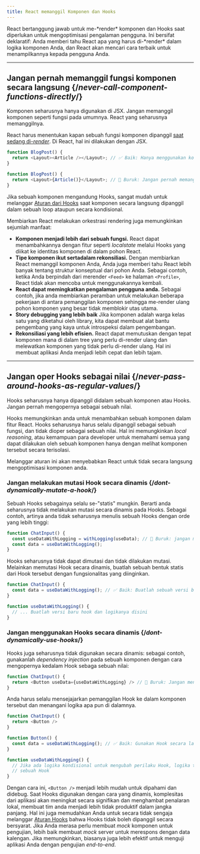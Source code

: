 ```yaml
---
title: React memanggil Komponen dan Hooks
---
```


<Intro>
React bertanggung jawab untuk me-*render* komponen dan Hooks saat diperlukan untuk mengoptimisasi pengalaman pengguna. Ini bersifat deklaratif: Anda memberi tahu React apa yang harus di-*render* dalam logika komponen Anda, dan React akan mencari cara terbaik untuk menampilkannya kepada pengguna Anda.

</Intro>

<InlineToc />

---

## Jangan pernah memanggil fungsi komponen secara langsung {/*never-call-component-functions-directly*/}
Komponen seharusnya hanya digunakan di JSX. Jangan memanggil komponen seperti fungsi pada umumnya. React yang seharusnya memanggilnya.

React harus menentukan kapan sebuah fungsi komponen dipanggil [saat sedang di-*render*](/reference/rules/components-and-hooks-must-be-pure#how-does-react-run-your-code). Di React, hal ini dilakukan dengan JSX.


```js {2}
function BlogPost() {
  return <Layout><Article /></Layout>; // ✅ Baik: Hanya menggunakan komponen dalam bentuk JSX
}
```

```js {2}
function BlogPost() {
  return <Layout>{Article()}</Layout>; // 🔴 Buruk: Jangan pernah memanggil komponen secara langsung
}
```
Jika sebuah komponen mengandung Hooks, sangat mudah untuk melanggar [Aturan dari Hooks](/reference/rules/rules-of-hooks) saat komponen secara langsung dipanggil dalam sebuah loop ataupun secara kondisional.


Membiarkan React melakukan orkestrasi rendering juga memungkinkan sejumlah manfaat:

* **Komponen menjadi lebih dari sebuah fungsi.** React dapat menambahkannya dengan fitur seperti _localstate_ melalui Hooks yang diikat ke identitas komponen di dalam pohon React.
* **Tipe komponen ikut sertadalam rekonsiliasi.** Dengan membiarkan React memanggil komponen Anda, Anda juga memberi tahu React lebih banyak tentang struktur konseptual dari pohon Anda. Sebagai contoh, ketika Anda berpindah dari merender `<Feed>` ke halaman `<Profile>`, React tidak akan mencoba untuk menggunakannya kembali.
* **React dapat memingkatkan pengalaman pengguna anda.** Sebagai contoh, jika anda membiarkan peramban untuk melakukan beberapa pekerjaan di antara pemanggilan komponen sehingga me-render ulang pohon komponen yang besar tidak memblokir utas utama.
* **Story debugging yang lebih baik** Jika komponen adalah warga kelas satu yang diketahui oleh library, kita dapat membuat alat bantu pengembang yang kaya untuk introspeksi dalam pengembangan.
* **Rekonsiliasi yang lebih efisien.** React dapat memutuskan dengan tepat komponen mana di dalam tree yang perlu di-render ulang dan melewatkan komponen yang tidak perlu di-render ulang. Hal ini membuat aplikasi Anda menjadi lebih cepat dan lebih tajam.

---

## Jangan oper Hooks sebagai nilai {/*never-pass-around-hooks-as-regular-values*/}

Hooks seharusnya hanya dipanggil didalam sebuah komponen atau Hooks. Jangan pernah mengopernya sebagai sebuah nilai.

Hooks memungkinkan anda untuk menambahkan sebuah komponen dalam fitur React. Hooks seharusnya harus selalu dipanggil sebagai sebuah fungsi, dan tidak dioper sebagai sebuah nilai. Hal ini memungkinkan _local reasoning_, atau kemampuan para developer untuk memahami semua yang dapat dilakukan oleh sebuah komponen hanya dengan melihat komponen tersebut secara terisolasi.

Melanggar aturan ini akan menyebabkan React untuk tidak secara langsung mengoptimisasi komponen anda.

### Jangan melakukan mutasi Hook secara dinamis {/*dont-dynamically-mutate-a-hook*/}

Sebuah Hooks sebagainya selalu se-"statis" mungkin. Berarti anda seharusnya tidak melakukan mutasi secara dinamis pada Hooks. Sebagai contoh, artinya anda tidak seharusnya menulis sebuah Hooks dengan orde yang lebih tinggi:

```js {2}
function ChatInput() {
  const useDataWithLogging = withLogging(useData); // 🔴 Buruk: jangan menulis sebuah Hooks dengan orde yang lebih tinggi
  const data = useDataWithLogging();
}
```

Hooks seharusnya tidak dapat dimutasi dan tidak dilakukan mutasi. Melainkan memutasi Hook secara dinamis, buatlah sebuah bentuk statis dari Hook tersebut dengan fungsionalitas yang diinginkan.

```js {2,6}
function ChatInput() {
  const data = useDataWithLogging(); // ✅ Baik: Buatlah sebuah versi baru dari Hook
}

function useDataWithLogging() {
  // ... Buatlah versi baru hook dan logikanya disini
}
```

### Jangan menggunakan Hooks secara dinamis {/*dont-dynamically-use-hooks*/}

Hooks juga seharusnya tidak digunakan secara dinamis: sebagai contoh, gunakanlah *dependency injection* pada sebuah komponen dengan cara mengopernya kedalam Hook sebaga sebuah nilai:

```js {2}
function ChatInput() {
  return <Button useData={useDataWithLogging} /> // 🔴 Buruk: Jangan mengoper Hooks sebagai props
}
```

Anda harus selalu mensejajarkan pemanggilan Hook ke dalam komponen tersebut dan menangani logika apa pun di dalamnya.

```js {6}
function ChatInput() {
  return <Button />
}

function Button() {
  const data = useDataWithLogging(); // ✅ Baik: Gunakan Hook secara langsung 
}

function useDataWithLogging() {
  // Jika ada logika kondisional untuk mengubah perilaku Hook, logika tersebut harus di-inline-kan menjadi
  // sebuah Hook
}
```

Dengan cara ini, `<Button />` menjadi lebih mudah untuk dipahami dan didebug. Saat Hooks digunakan dengan cara yang dinamis, komplesitas dari aplikasi akan meningkat secara signifikan dan menghambat penalaran lokal, membuat tim anda menjadi lebih tidak produktif dalam jangka panjang. Hal ini juga memudahkan Anda untuk secara tidak sengaja melanggar [Aturan Hooks](/reference/rules/rules-of-hooks) bahwa Hooks tidak boleh dipanggil secara bersyarat. Jika Anda merasa perlu membuat *mock* komponen untuk pengujian, lebih baik membuat *mock* server untuk merespons dengan data kalengan. Jika memungkinkan, biasanya juga lebih efektif untuk menguji aplikasi Anda dengan pengujian *end-to-end*.